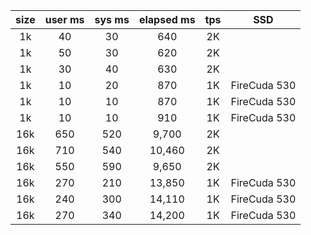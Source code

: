 | size | user ms | sys ms | elapsed ms | tps | SSD          |
|:----:|:-------:|:------:|:----------:|:---:|:------------:|
| 1k   | 40      | 30     | 640        | 2K  |              |
| 1k   | 50      | 30     | 620        | 2K  |              |
| 1k   | 30      | 40     | 630        | 2K  |              |
| 1k   | 10      | 20     | 870        | 1K  | FireCuda 530 |
| 1k   | 10      | 10     | 870        | 1K  | FireCuda 530 |
| 1k   | 10      | 10     | 910        | 1K  | FireCuda 530 |
| 16k  | 650     | 520    |  9,700     | 2K  |              |
| 16k  | 710     | 540    | 10,460     | 2K  |              |
| 16k  | 550     | 590    |  9,650     | 2K  |              |
| 16k  | 270     | 210    | 13,850     | 1K  | FireCuda 530 |
| 16k  | 240     | 300    | 14,110     | 1K  | FireCuda 530 |
| 16k  | 270     | 340    | 14,200     | 1K  | FireCuda 530 |

